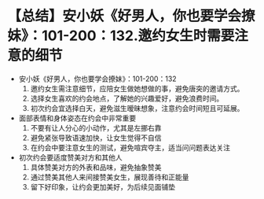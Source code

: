 # 【总结】安小妖《好男人，你也要学会撩妹》：101-200：132.邀约女生时需要注意的细节

-   安小妖《好男人，你也要学会撩妹》：101-200：132
    1.  邀约女生需注意细节，应陪女生做她想做的事，避免唐突的邀请方式。
    2.  选择女生喜欢的约会地点，了解她的兴趣爱好，避免浪费时间。
    3.  初次约会宜选择白天，避免滋生暧昧想象，注意约会时间短且可延展。
-   面部表情和身体姿态在约会中非常重要
    1.  不要有让人分心的小动作，尤其是左挪右靠
    2.  避免紧张导致语速加快，让女生觉得不自信
    3.  在约会中要注意女生的测试，避免喧宾夺主，适当问问题表达关注
-   初次约会要适度赞美对方和其他人
    1.  具体赞美对方的外表和品味，避免抽象赞美
    2.  通过赞美其他人来间接赞美女生，展现善待和正能量
    3.  留下好印象，让约会更加美好，为后续见面铺垫